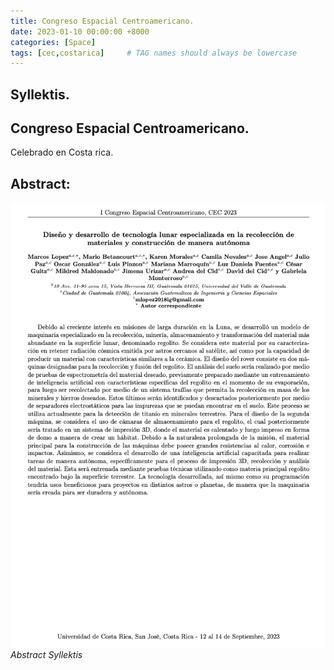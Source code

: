 ```yaml
---
title: Congreso Espacial Centroamericano.
date: 2023-01-10 00:00:00 +8000
categories: [Space]
tags: [cec,costarica]     # TAG names should always be lowercase
---
```

## Syllektis.


## Congreso Espacial Centroamericano.
Celebrado en Costa rica.


## Abstract:

![img-description](/assets/img/Abstract.png)
_Abstract Syllektis_
